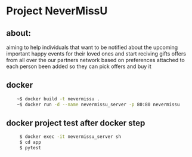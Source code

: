 # Project NeverMissU
## about: 
aiming to help individuals that want to be notified about  the upcoming important happy events for their loved ones and start reciving gifts offers from all over the our partners network based on preferences attached to each person been added so they can pick offers and buy it


## docker
```bash
    ~$ docker build -t nevermissu .
    ~$ docker run -d --name nevermissu_server -p 80:80 nevermissu
```

## docker project test after docker step
```bash
     $ docker exec -it nevermissu_server sh
     $ cd app
     $ pytest
```
